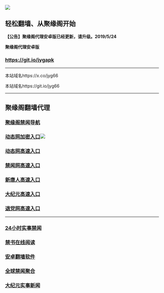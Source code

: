 ![](https://raw.githubusercontent.com/hao369/a/master/j.jpg)



## 轻松翻墙、从聚缘阁开始



**【公告】聚缘阁代理安卓版已经更新，请升级。2019/5/24**

 
**聚缘阁代理安卓版**
### https://git.io/jygapk  

***

本站域名https://x.co/jyg66 

本站域名https://git.io/jyg66



***






## 聚缘阁翻墙代理 

### [聚缘阁禁闻导航](https://h678.fve75.club/dh)

### [动态网加密入口](https://h678.fve75.club/6/)![](https://raw.githubusercontent.com/hao369/a/master/jygdl.gif)

### [动态网高速入口](https://h678.fve75.club/6)


### [禁闻网高速入口](https://h678.fve75.club/ban)

### [新唐人高速入口](https://h678.fve75.club/6)

### [大纪元高速入口](https://h678.fve75.club/6)

### [退党网高速入口](https://h678.fve75.club/6)




***






### [24小时实事禁闻](https://git.io/fj3Go)

### [禁书在线阅读](https://github.com/txyzum203/djy/blob/master/gb/9p.md?flntdtv#1)


### [安卓翻墙软件](https://git.io/afq)

### [全球禁闻聚合](https://github.com/gfw-breaker/banned-news1/blob/master/README.md)

### [大纪元实事新闻](https://git.io/fjmgE)






